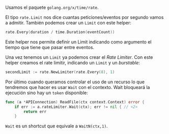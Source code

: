 Usamos el paquete `golang.org/x/time/rate`.

El tipo `rate.Limit` nos dice cuantas peticiones/eventos por segundo vamos a admitir. También podemos crear un `Limit` con este helper:

```go
rate.Every(duration / time.Duration(eventCount))
```

Este helper nos permite definir un Limit indicando como argumento el tiempo que tiene que pasar entre eventos.

Una vez tenemos un `Limit` ya podemos crear el _Rate Limiter_. Con este helper creamos el rate limitir, indicando un `Limit` y un _burstable_:

```go
secondLimit := rate.NewLimiter(rate.Every(8), 1)
```

Por último cuando queramos controlar el uso de un recurso lo que tendremos que hacer es usar `Wait` con el contexto. Wait bloqueará la ejecución sino hay un `token` disponible:

```go
func (a *APIConnection) ReadFile(ctx context.Context) error {
	if err := a.rateLimiter.Wait(ctx); err != nil { // <2>
		return err
	}
```

`Wait` es un shortcut que equivale a `WaitN(ctx,1)`.


